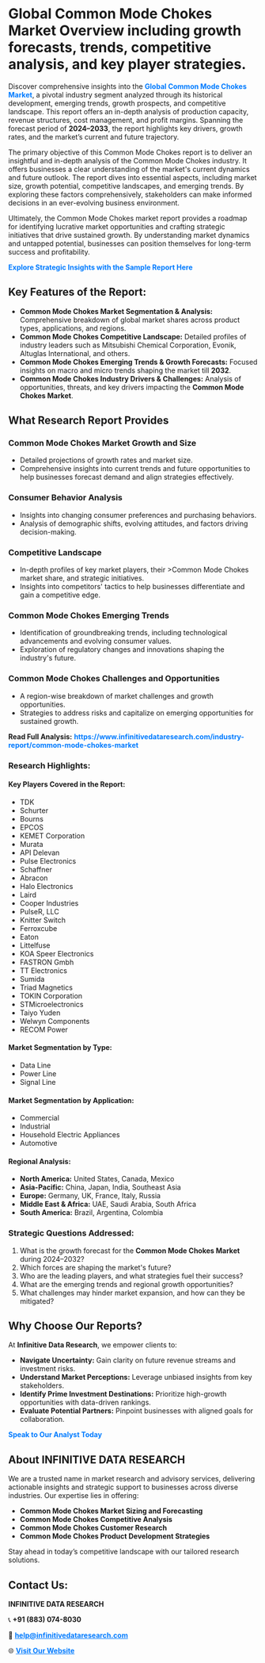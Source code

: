 <h1>Global Common Mode Chokes Market Overview including growth forecasts, trends, competitive analysis, and key player strategies.</h1>
<p>
Discover comprehensive insights into the 
<a href="https://www.infinitivedataresearch.com/industry-report/common-mode-chokes-market" rel="dofollow" style="color: #007BFF; text-decoration: none;"><strong>Global Common Mode Chokes Market</strong></a>, a pivotal industry segment analyzed through its historical development, emerging trends, growth prospects, and competitive landscape. This report offers an in-depth analysis of production capacity, revenue structures, cost management, and profit margins. Spanning the forecast period of <strong>2024–2033</strong>, the report highlights key drivers, growth rates, and the market’s current and future trajectory.
</p>
<p>
The primary objective of this Common Mode Chokes report is to deliver an insightful and in-depth analysis of the Common Mode Chokes industry. It offers businesses a clear understanding of the market's current dynamics and future outlook. The report dives into essential aspects, including market size, growth potential, competitive landscapes, and emerging trends. By exploring these factors comprehensively, stakeholders can make informed decisions in an ever-evolving business environment.
</p>
<p>
Ultimately, the Common Mode Chokes market report provides a roadmap for identifying lucrative market opportunities and crafting strategic initiatives that drive sustained growth. By understanding market dynamics and untapped potential, businesses can position themselves for long-term success and profitability.
</p>
<p>
<a href="https://www.infinitivedataresearch.com/request-sample/reportId=106521" style="color: #007BFF; text-decoration: none;"><strong>Explore Strategic Insights with the Sample Report Here</strong></a>
</p>

<h2>Key Features of the Report:</h2>
<ul>
<li><strong>Common Mode Chokes Market Segmentation & Analysis:</strong> Comprehensive breakdown of global market shares across product types, applications, and regions.</li>
<li><strong>Common Mode Chokes Competitive Landscape:</strong> Detailed profiles of industry leaders such as Mitsubishi Chemical Corporation, Evonik, Altuglas International, and others.</li>
<li><strong>Common Mode Chokes Emerging Trends & Growth Forecasts:</strong> Focused insights on macro and micro trends shaping the market till <strong>2032</strong>.</li>
<li><strong>Common Mode Chokes Industry Drivers & Challenges:</strong> Analysis of opportunities, threats, and key drivers impacting the <strong>Common Mode Chokes Market</strong>.</li>
</ul>

<h2>What Research Report Provides</h2>
<h3>Common Mode Chokes Market Growth and Size</h3>
<ul>
<li>Detailed projections of growth rates and market size.</li>
<li>Comprehensive insights into current trends and future opportunities to help businesses forecast demand and align strategies effectively.</li>
</ul>

<h3>Consumer Behavior Analysis</h3>
<ul>
<li>Insights into changing consumer preferences and purchasing behaviors.</li>
<li>Analysis of demographic shifts, evolving attitudes, and factors driving decision-making.</li>
</ul>

<h3>Competitive Landscape</h3>
<ul>
<li>In-depth profiles of key market players, their >Common Mode Chokes market share, and strategic initiatives.</li>
<li>Insights into competitors' tactics to help businesses differentiate and gain a competitive edge.</li>
</ul>

<h3>Common Mode Chokes Emerging Trends</h3>
<ul>
<li>Identification of groundbreaking trends, including technological advancements and evolving consumer values.</li>
<li>Exploration of regulatory changes and innovations shaping the industry's future.</li>
</ul>

<h3>Common Mode Chokes Challenges and Opportunities</h3>
<ul>
<li>A region-wise breakdown of market challenges and growth opportunities.</li>
<li>Strategies to address risks and capitalize on emerging opportunities for sustained growth.</li>
</ul>
<p><strong>Read Full Analysis:</strong> <a href="https://www.infinitivedataresearch.com/industry-report/common-mode-chokes-market" rel="dofollow" style="color: #007BFF; text-decoration: none;"><strong>https://www.infinitivedataresearch.com/industry-report/common-mode-chokes-market</strong></a></p>
<h3>Research Highlights:</h3>
<h4>Key Players Covered in the Report:</h4>
<ul><li>TDK</li><li>Schurter</li><li>Bourns</li><li>EPCOS</li><li>KEMET Corporation</li><li>Murata</li><li>API Delevan</li><li>Pulse Electronics</li><li>Schaffner</li><li>Abracon</li><li>Halo Electronics</li><li>Laird</li><li>Cooper Industries</li><li>PulseR, LLC</li><li>Knitter Switch</li><li>Ferroxcube</li><li>Eaton</li><li>Littelfuse</li><li>KOA Speer Electronics</li><li>FASTRON Gmbh</li><li>TT Electronics</li><li>Sumida</li><li>Triad Magnetics</li><li>TOKIN Corporation</li><li>STMicroelectronics</li><li>Taiyo Yuden</li><li>Welwyn Components</li><li>RECOM Power</li></ul>
<h4>Market Segmentation by Type:</h4>
<ul><li>Data Line</li><li>Power Line</li><li>Signal Line</li></ul>
<h4>Market Segmentation by Application:</h4>
<ul><li>Commercial</li><li>Industrial</li><li>Household Electric Appliances</li><li>Automotive</li></ul>

<h4>Regional Analysis:</h4>
<ul>
<li><strong>North America:</strong> United States, Canada, Mexico</li>
<li><strong>Asia-Pacific:</strong> China, Japan, India, Southeast Asia</li>
<li><strong>Europe:</strong> Germany, UK, France, Italy, Russia</li>
<li><strong>Middle East & Africa:</strong> UAE, Saudi Arabia, South Africa</li>
<li><strong>South America:</strong> Brazil, Argentina, Colombia</li>
</ul>

<h3>Strategic Questions Addressed:</h3>
<ol>
<li>What is the growth forecast for the <strong>Common Mode Chokes Market</strong> during 2024–2032?</li>
<li>Which forces are shaping the market's future?</li>
<li>Who are the leading players, and what strategies fuel their success?</li>
<li>What are the emerging trends and regional growth opportunities?</li>
<li>What challenges may hinder market expansion, and how can they be mitigated?</li>
</ol>

<h2>Why Choose Our Reports?</h2>
<p>At <strong>Infinitive Data Research</strong>, we empower clients to:</p>
<ul>
<li><strong>Navigate Uncertainty:</strong> Gain clarity on future revenue streams and investment risks.</li>
<li><strong>Understand Market Perceptions:</strong> Leverage unbiased insights from key stakeholders.</li>
<li><strong>Identify Prime Investment Destinations:</strong> Prioritize high-growth opportunities with data-driven rankings.</li>
<li><strong>Evaluate Potential Partners:</strong> Pinpoint businesses with aligned goals for collaboration.</li>
</ul>
<p><a href="https://www.infinitivedataresearch.com/industry-report/common-mode-chokes-market" rel="dofollow" style="color: #007BFF; text-decoration: none;"><strong>Speak to Our Analyst Today</strong></a></p>

<h2>About INFINITIVE DATA RESEARCH</h2>
<p>We are a trusted name in market research and advisory services, delivering actionable insights and strategic support to businesses across diverse industries. Our expertise lies in offering:</p>
<ul>
<li><strong>Common Mode Chokes Market Sizing and Forecasting</strong></li>
<li><strong>Common Mode Chokes Competitive Analysis</strong></li>
<li><strong>Common Mode Chokes Customer Research</strong></li>
<li><strong>Common Mode Chokes Product Development Strategies</strong></li>
</ul>
<p>Stay ahead in today’s competitive landscape with our tailored research solutions.</p>

<h2>Contact Us:</h2>
<p><strong>INFINITIVE DATA RESEARCH</strong></p>
<p>📞 <strong>+91 (883) 074-8030</strong></p>
<p>📧 <strong><a href="mailto:help@infinitivedataresearch.com" style="color: #007BFF;">help@infinitivedataresearch.com</a></strong></p>
<p>🌐 <strong><a href="https://www.infinitivedataresearch.com" rel="dofollow" style="color: #007BFF;">Visit Our Website</a></strong></p>